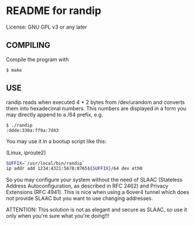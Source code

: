 README for randip
=================

License: GNU GPL v3 or any later

COMPILING
---------

Compile the program with

	$ make

USE
---

randip reads when executed 4 * 2 bytes from /dev/urandom and converts them into hexadecimal numbers.
This numbers are displayed in a form you may directly append to a /64 prefix, e.g.

	$ ./randip
	:ddde:330a:ff9a:7d43

You may use it in a bootup script like this:

(Linux, iproute2)

```bash
SUFFIX=`/usr/local/bin/randip`
ip addr add 1234:4321:5678:8765${SUFFIX}/64 dev eth0
```

So you may configure your system without the need of SLAAC (Stateless Address Autoconfiguration, as described in RFC 2462) and Privacy Extensions (RFC 4941). This is nice when using a 6over4 tunnel which does not provide SLAAC but you want to use changing addresses.

ATTENTION: This solution is not as elegant and secure as SLAAC, so use it only when you're sure what you're doing!!!
